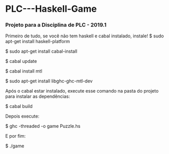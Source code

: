 # PLC---Haskell-Game


### Projeto para a Disciplina de PLC - 2019.1

Primeiro de tudo, se você não tem haskell e cabal instalado, instale!
$ sudo apt-get install haskell-platform

$ sudo apt-get install cabal-install

$ cabal update

$ cabal install mtl

$ sudo apt-get install libghc-ghc-mtl-dev

Após o cabal estar instalado, execute esse comando na pasta do projeto para instalar as dependências:

$ cabal build

Depois execute:

$ ghc -threaded -o game Puzzle.hs

E por fim:

$ ./game

